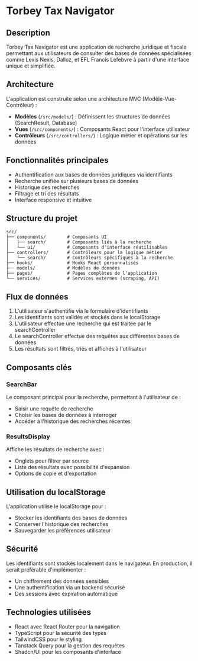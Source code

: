 
# Torbey Tax Navigator

## Description

Torbey Tax Navigator est une application de recherche juridique et fiscale permettant aux utilisateurs de consulter des bases de données spécialisées comme Lexis Nexis, Dalloz, et EFL Francis Lefebvre à partir d'une interface unique et simplifiée.

## Architecture

L'application est construite selon une architecture MVC (Modèle-Vue-Contrôleur) :

- **Modèles** (`/src/models/`) : Définissent les structures de données (SearchResult, Database)
- **Vues** (`/src/components/`) : Composants React pour l'interface utilisateur
- **Contrôleurs** (`/src/controllers/`) : Logique métier et opérations sur les données

## Fonctionnalités principales

- Authentification aux bases de données juridiques via identifiants
- Recherche unifiée sur plusieurs bases de données
- Historique des recherches
- Filtrage et tri des résultats
- Interface responsive et intuitive

## Structure du projet

```
src/
├── components/        # Composants UI
│   ├── search/        # Composants liés à la recherche
│   └── ui/            # Composants d'interface réutilisables
├── controllers/       # Contrôleurs pour la logique métier
│   └── search/        # Contrôleurs spécifiques à la recherche
├── hooks/             # Hooks React personnalisés
├── models/            # Modèles de données
├── pages/             # Pages complètes de l'application
└── services/          # Services externes (scraping, API)
```

## Flux de données

1. L'utilisateur s'authentifie via le formulaire d'identifiants
2. Les identifiants sont validés et stockés dans le localStorage
3. L'utilisateur effectue une recherche qui est traitée par le searchController
4. Le searchController effectue des requêtes aux différentes bases de données
5. Les résultats sont filtrés, triés et affichés à l'utilisateur

## Composants clés

### SearchBar

Le composant principal pour la recherche, permettant à l'utilisateur de :
- Saisir une requête de recherche
- Choisir les bases de données à interroger
- Accéder à l'historique des recherches récentes

### ResultsDisplay

Affiche les résultats de recherche avec :
- Onglets pour filtrer par source
- Liste des résultats avec possibilité d'expansion
- Options de copie et d'exportation

## Utilisation du localStorage

L'application utilise le localStorage pour :
- Stocker les identifiants des bases de données
- Conserver l'historique des recherches
- Sauvegarder les préférences utilisateur

## Sécurité

Les identifiants sont stockés localement dans le navigateur. En production, il serait préférable d'implémenter :
- Un chiffrement des données sensibles
- Une authentification via un backend sécurisé
- Des sessions avec expiration automatique

## Technologies utilisées

- React avec React Router pour la navigation
- TypeScript pour la sécurité des types
- TailwindCSS pour le styling
- Tanstack Query pour la gestion des requêtes
- Shadcn/UI pour les composants d'interface
